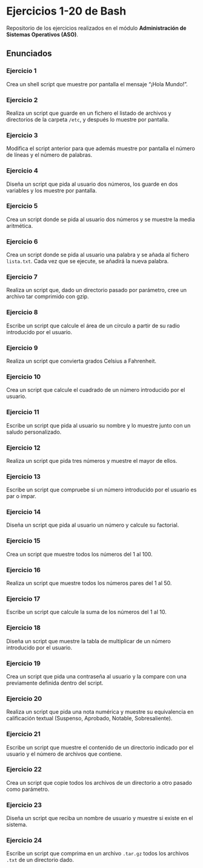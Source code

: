 # Ejercicios 1-20 de Bash
Repositorio de los ejercicios realizados en el módulo **Administración de Sistemas Operativos (ASO)**.

## Enunciados

### Ejercicio 1
Crea un shell script que muestre por pantalla el mensaje “¡Hola Mundo!”.

### Ejercicio 2
Realiza un script que guarde en un fichero el listado de archivos y directorios de la carpeta `/etc`, y después lo muestre por pantalla.

### Ejercicio 3
Modifica el script anterior para que además muestre por pantalla el número de líneas y el número de palabras.

### Ejercicio 4
Diseña un script que pida al usuario dos números, los guarde en dos variables y los muestre por pantalla.

### Ejercicio 5
Crea un script donde se pida al usuario dos números y se muestre la media aritmética.

### Ejercicio 6
Crea un script donde se pida al usuario una palabra y se añada al fichero `lista.txt`. Cada vez que se ejecute, se añadirá la nueva palabra.

### Ejercicio 7
Realiza un script que, dado un directorio pasado por parámetro, cree un archivo tar comprimido con gzip.

### Ejercicio 8
Escribe un script que calcule el área de un círculo a partir de su radio introducido por el usuario.

### Ejercicio 9
Realiza un script que convierta grados Celsius a Fahrenheit.

### Ejercicio 10
Crea un script que calcule el cuadrado de un número introducido por el usuario.

### Ejercicio 11
Escribe un script que pida al usuario su nombre y lo muestre junto con un saludo personalizado.

### Ejercicio 12
Realiza un script que pida tres números y muestre el mayor de ellos.

### Ejercicio 13
Escribe un script que compruebe si un número introducido por el usuario es par o impar.

### Ejercicio 14
Diseña un script que pida al usuario un número y calcule su factorial.

### Ejercicio 15
Crea un script que muestre todos los números del 1 al 100.

### Ejercicio 16
Realiza un script que muestre todos los números pares del 1 al 50.

### Ejercicio 17
Escribe un script que calcule la suma de los números del 1 al 10.

### Ejercicio 18
Diseña un script que muestre la tabla de multiplicar de un número introducido por el usuario.

### Ejercicio 19
Crea un script que pida una contraseña al usuario y la compare con una previamente definida dentro del script.

### Ejercicio 20
Realiza un script que pida una nota numérica y muestre su equivalencia en calificación textual (Suspenso, Aprobado, Notable, Sobresaliente).

### Ejercicio 21
Escribe un script que muestre el contenido de un directorio indicado por el usuario y el número de archivos que contiene.

### Ejercicio 22
Crea un script que copie todos los archivos de un directorio a otro pasado como parámetro.

### Ejercicio 23
Diseña un script que reciba un nombre de usuario y muestre si existe en el sistema.

### Ejercicio 24
Escribe un script que comprima en un archivo `.tar.gz` todos los archivos `.txt` de un directorio dado.
